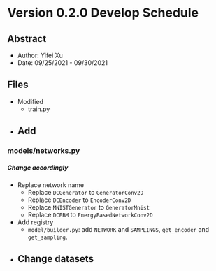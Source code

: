 # Version 0.2.0 Develop Schedule

## Abstract 

- Author: Yifei Xu 
- Date: 09/25/2021 - 09/30/2021

## Files

- Modified
    - train.py
- Add
    - 

### models/networks.py 



##### Change accordingly 

- Replace network name
    - Replace `DCGenerator` to `GeneratorConv2D`
    - Replace `DCEncoder` to `EncoderConv2D`
    - Replace `MNISTGenerator` to `GeneratorMnist`
    - Replace `DCEBM` to `EnergyBasedNetworkConv2D`
- Add registry 
    - `model/builder.py`: add `NETWORK` and `SAMPLINGS`, `get_encoder` and `get_sampling`.
- Change datasets 
    - 